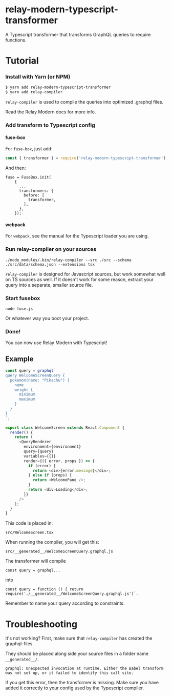 # relay-modern-typescript-transformer
A Typescript transformer that transforms GraphQL queries to require functions.

# Tutorial

### Install with Yarn (or NPM)

```bash
$ yarn add relay-modern-typescript-transformer
$ yarn add relay-compiler
```

`relay-compiler` is used to compile the queries into optimized .graphql files.

Read the Relay Modern docs for more info.

### Add transform to Typescript config

#### fuse-box

For `fuse-box`, just add:

```js
const { transformer } = require('relay-modern-typescript-transformer');
```

And then:

```
fuse = FuseBox.init(
    {
      ...
      transformers: {
        before: [
          transformer,
        ],
      },
    });
``` 

#### webpack

For `webpack`, see the manual for the Typescript loader you are using.

### Run relay-compiler on your sources

```
./node_modules/.bin/relay-compiler --src ./src --schema ./src/data/schema.json --extensions tsx 
```

`relay-compiler` is designed for Javascript sources, but work somewhat well on TS sources as well.
If it doesn't work for some reason, extract your query into a separate, smaller source file.

### Start fusebox

``` 
node fuse.js
```

Or whatever way you boot your project.

### Done!

You can now use Relay Modern with Typescript!

## Example

```js 
const query = graphql`
query WelcomeScreenQuery {
  pokemon(name: "Pikachu") {
    name
    weight {
      minimum
      maximum
    }
  }
}  
`;

export class WelcomeScreen extends React.Component {
  render() {
    return (
      <QueryRenderer
        environment={environment}
        query={query}
        variables={{}}
        render={({ error, props }) => {
          if (error) {
            return <div>{error.message}</div>;
          } else if (props) {
            return <WelcomePane />;
          }
          return <div>Loading</div>;
        }}
      />
    );
  }
}
```

This code is placed in:
```
src/WelcomeScreen.tsx
```

When running the compiler, you will get this:
``` 
src/__generated__/WelcomeScreenQuery.graphql.js
```

The transformer will compile
 
```
const query = graphql...
```
 
into
 
```
const query = function () { return require('./__generated__/WelcomeScreenQuery.graphql.js')`.
```

Remember to name your query according to constraints.

# Troubleshooting

It's not working?
First, make sure that `relay-compiler` has created the graphql-files.

They should be placed along side your source files in a folder name `__generated__/`.

```
graphql: Unexpected invocation at runtime. Either the Babel transform was not set up, or it failed to identify this call site.
```

If you get this error, then the transformer is missing.
Make sure you have added it correctly to your config used by the Typescript compiler.